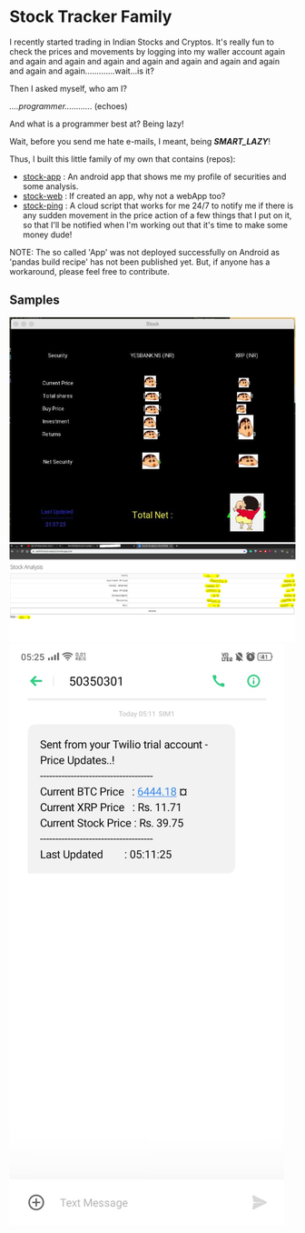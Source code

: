 # Stock Tracker Family

I recently started trading in Indian Stocks and Cryptos. It's really fun to check the prices and movements by logging into my waller account again and again and again and again and again and again and again and again and again and again.............wait...is it?

Then I asked myself, who am I?

*....programmer............* (echoes)

And what is a programmer best at? Being lazy!

Wait, before you send me hate e-mails, I meant, being **<i>SMART_LAZY</i>**!

Thus, I built this little family of my own that contains (repos):
* <a href='https://github.com/ParthikB/stock-app'>stock-app</a> : An android app that shows me my profile of securities and some analysis.
* <a href='https://github.com/ParthikB/stock-web'>stock-web</a> : If created an app, why not a webApp too?
* <a href='https://github.com/ParthikB/stock-ping'>stock-ping</a> : A cloud script that works for me 24/7 to notify me if there is any sudden movement in the price action of a few things that I put on it, so that I'll be notified when I'm working out that it's time to make some money dude!

NOTE: The so called 'App' was not deployed successfully on Android as 'pandas build recipe' has not been published yet. But, if anyone has a workaround, please feel free to contribute.

## Samples
![](stockapp.jpeg)
![](stockweb.png)
![](stocknotify.jpg)

